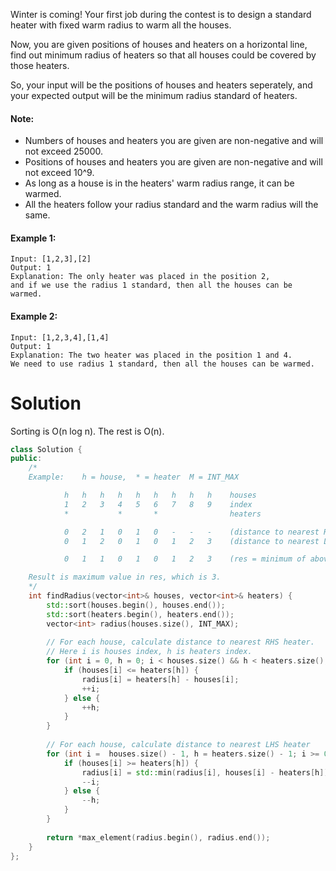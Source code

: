 Winter is coming! Your first job during the contest is to design a standard heater with fixed warm radius to warm all the houses.

Now, you are given positions of houses and heaters on a horizontal line, find out minimum radius of heaters so that all houses could be covered by those heaters.

So, your input will be the positions of houses and heaters seperately, and your expected output will be the minimum radius standard of heaters.

#### Note:

* Numbers of houses and heaters you are given are non-negative and will not exceed 25000.
* Positions of houses and heaters you are given are non-negative and will not exceed 10^9.
* As long as a house is in the heaters' warm radius range, it can be warmed.
* All the heaters follow your radius standard and the warm radius will the same.

#### Example 1:

```
Input: [1,2,3],[2]
Output: 1
Explanation: The only heater was placed in the position 2, 
and if we use the radius 1 standard, then all the houses can be warmed.
```

#### Example 2:

```
Input: [1,2,3,4],[1,4]
Output: 1
Explanation: The two heater was placed in the position 1 and 4. 
We need to use radius 1 standard, then all the houses can be warmed.
```

# Solution

Sorting is O(n log n). The rest is O(n).

```cpp
class Solution {
public:
    /*
    Example:    h = house,  * = heater  M = INT_MAX

            h   h   h   h   h   h   h   h   h    houses
            1   2   3   4   5   6   7   8   9    index
            *           *       *                heaters

            0   2   1   0   1   0   -   -   -    (distance to nearest RHS heater)
            0   1   2   0   1   0   1   2   3    (distance to nearest LHS heater)

            0   1   1   0   1   0   1   2   3    (res = minimum of above two)

    Result is maximum value in res, which is 3.
    */
    int findRadius(vector<int>& houses, vector<int>& heaters) {
        std::sort(houses.begin(), houses.end());
        std::sort(heaters.begin(), heaters.end());
        vector<int> radius(houses.size(), INT_MAX);
        
        // For each house, calculate distance to nearest RHS heater.
        // Here i is houses index, h is heaters index.
        for (int i = 0, h = 0; i < houses.size() && h < heaters.size(); ) {
            if (houses[i] <= heaters[h]) { 
                radius[i] = heaters[h] - houses[i]; 
                ++i; 
            } else { 
                ++h; 
            }
        }
        
        // For each house, calculate distance to nearest LHS heater
        for (int i =  houses.size() - 1, h = heaters.size() - 1; i >= 0 && h >= 0; ) {
            if (houses[i] >= heaters[h]) { 
                radius[i] = std::min(radius[i], houses[i] - heaters[h]); 
                --i;
            } else { 
                --h; 
            }
        }
       
        return *max_element(radius.begin(), radius.end());
    }
};
```
